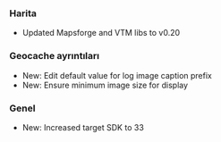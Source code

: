 ### Harita
- Updated Mapsforge and VTM libs to v0.20

### Geocache ayrıntıları
- New: Edit default value for log image caption prefix
- New: Ensure minimum image size for display

### Genel
- New: Increased target SDK to 33

